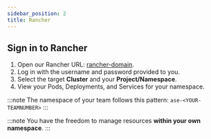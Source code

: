 ```yaml
---
sidebar_position: 2
title: Rancher
---
```


## Sign in to Rancher

1. Open our Rancher URL: [rancher-domain](https://rancher.sau-portal.de).
2. Log in with the username and password provided to you.
3. Select the target **Cluster** and your **Project/Namespace**.
4. View your Pods, Deployments, and Services for your namespace.

:::note
The namespace of your team follows this pattern: `ase-<YOUR-TEAMNUMBER>`
:::

:::note
You have the freedom to manage resources **within your own namespace**.
:::
